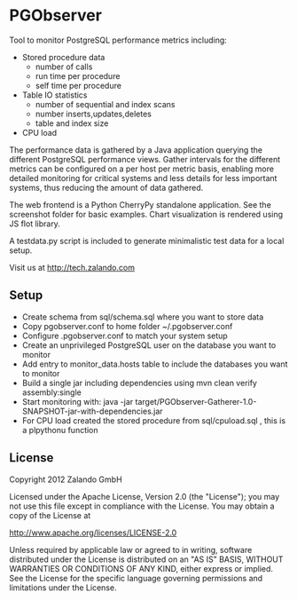 PGObserver
==========

Tool to monitor PostgreSQL performance metrics including:

 * Stored procedure data
   - number of calls
   - run time per procedure
   - self time per procedure
 * Table IO statistics
   - number of sequential and index scans
   - number inserts,updates,deletes
   - table and index size
 * CPU load

The performance data is gathered by a Java application querying the different PostgreSQL performance views. Gather intervals for the different metrics can be configured on a per host per metric basis, enabling more detailed monitoring for critical systems and less details for less important systems, thus reducing the amount of data gathered.

The web frontend is a Python CherryPy standalone application. See the screenshot folder for basic examples. Chart visualization is rendered using JS flot library.

A testdata.py script is included to generate minimalistic test data for a local setup.

Visit us at http://tech.zalando.com

Setup
-----

 * Create schema from sql/schema.sql where you want to store data
 * Copy pgobserver.conf to home folder ~/.pgobserver.conf
 * Configure .pgobserver.conf to match your system setup
 * Create an unprivileged PostgreSQL user on the database you want to monitor
 * Add entry to monitor_data.hosts table to include the databases you want to monitor
 * Build a single jar including dependencies using mvn clean verify assembly:single
 * Start monitoring with: java -jar target/PGObserver-Gatherer-1.0-SNAPSHOT-jar-with-dependencies.jar
 * For CPU load created the stored procedure from sql/cpuload.sql , this is a plpythonu function

License
-------

Copyright 2012 Zalando GmbH

Licensed under the Apache License, Version 2.0 (the "License");
you may not use this file except in compliance with the License.
You may obtain a copy of the License at

   http://www.apache.org/licenses/LICENSE-2.0

Unless required by applicable law or agreed to in writing, software
distributed under the License is distributed on an "AS IS" BASIS,
WITHOUT WARRANTIES OR CONDITIONS OF ANY KIND, either express or implied.
See the License for the specific language governing permissions and
limitations under the License.
